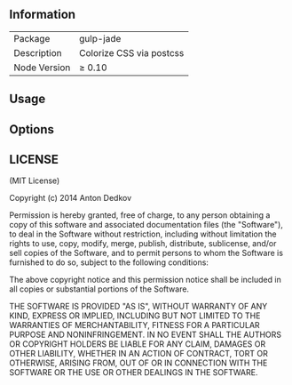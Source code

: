 ## Information

<table>
<tr>
<td>Package</td><td>gulp-jade</td>
</tr>
<tr>
<td>Description</td>
<td>Colorize CSS via postcss</td>
</tr>
<tr>
<td>Node Version</td>
<td>≥ 0.10</td>
</tr>
</table>

## Usage

## Options

## LICENSE

(MIT License)

Copyright (c) 2014 Anton Dedkov

Permission is hereby granted, free of charge, to any person obtaining
a copy of this software and associated documentation files (the
"Software"), to deal in the Software without restriction, including
without limitation the rights to use, copy, modify, merge, publish,
distribute, sublicense, and/or sell copies of the Software, and to
permit persons to whom the Software is furnished to do so, subject to
the following conditions:

The above copyright notice and this permission notice shall be
included in all copies or substantial portions of the Software.

THE SOFTWARE IS PROVIDED "AS IS", WITHOUT WARRANTY OF ANY KIND,
EXPRESS OR IMPLIED, INCLUDING BUT NOT LIMITED TO THE WARRANTIES OF
MERCHANTABILITY, FITNESS FOR A PARTICULAR PURPOSE AND
NONINFRINGEMENT. IN NO EVENT SHALL THE AUTHORS OR COPYRIGHT HOLDERS BE
LIABLE FOR ANY CLAIM, DAMAGES OR OTHER LIABILITY, WHETHER IN AN ACTION
OF CONTRACT, TORT OR OTHERWISE, ARISING FROM, OUT OF OR IN CONNECTION
WITH THE SOFTWARE OR THE USE OR OTHER DEALINGS IN THE SOFTWARE.
